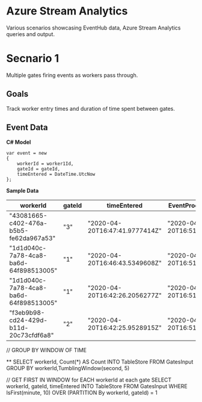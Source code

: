 # Azure Stream Analytics
Various scenarios showcasing EventHub data, Azure Stream Analytics queries and output.

# Secnario 1
Multiple gates firing events as workers pass through.

## Goals
Track worker entry times and duration of time spent between gates.

## Event Data

**C# Model**

    var event = new
    {
        workerId = worker1Id,
        gateId = gateId,
        timeEntered = DateTime.UtcNow
    };

**Sample Data**	


| workerId | gateId | timeEntered | EventProcessedUtcTime | PartitionId | EventEnqueuedUtcTime
| ------------- | ------------- | ------------- | ------------- | ------------- | ------------- |
| "43081665-c402-476a-b5b5-fe62da967a53" | "3" | "2020-04-20T16:47:41.9777414Z" |"2020-04-20T16:51:46.3526125Z" | 7 | "2020-04-20T16:47:40.1360000Z" |
| "1d1d040c-7a78-4ca8-ba6d-64f898513005" | "1" | "2020-04-20T16:46:43.5349608Z" |"2020-04-20T16:51:46.3526125Z" | 7 | "2020-04-20T16:47:40.1360000Z" |
| "1d1d040c-7a78-4ca8-ba6d-64f898513005" | "1" | "2020-04-20T16:42:26.2056277Z" |"2020-04-20T16:51:46.3526125Z" | 7 | "2020-04-20T16:47:40.1360000Z" |
| "f3eb9b98-cd24-429d-b11d-20c73cfdf6a8" | "2" | "2020-04-20T16:42:25.9528915Z" |"2020-04-20T16:51:46.3526125Z" | 7 | "2020-04-20T16:47:40.1360000Z" |

// GROUP BY WINDOW OF TIME

** 
SELECT
    workerId,
    Count(*) AS Count
INTO
    TableStore
FROM
    GatesInput
GROUP BY
    workerId,TumblingWindow(second, 5)
	
	
// GET FIRST IN WINDOW for EACH workerId at each gate
SELECT
    workerId,
    gateId,
    timeEntered
INTO
    TableStore
FROM
    GatesInput
WHERE
    IsFirst(minute, 10) OVER (PARTITION By workerId, gateId) = 1
	
	
	
	
	